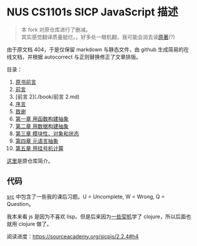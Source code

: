 # NUS CS1101s SICP JavaScript 描述

> 本 fork 对原仓库进行了删减。  
> 其实感觉翻译质量挺烂。。好多处一眼机翻，我可能会润去读[原著](https://sourceacademy.org/sicpjs)(?)

由于原文档 404，于是仅保留 markdown 与静态文件，由 github 生成简易的在线文档，并根据 autocorrect 与正则替换修正了文章排版。

目录：

1. [原书前言](./book/原书前言.md)
2. [前言](./book/前言.md)
3. [前言 2](./book/前言 2.md)
4. [序言](./book/序言.md)
5. [致谢](./book/致谢.md)
6. [第一章 用函数构建抽象](./book/1.md)
7. [第二章 用数据构建抽象](./book/2.md)
8. [第三章 模块性、对象和状态](./book/3.md)
9. [第四章 元语言抽象](./book/4.md)
10. [第五章 用挂号机计算](./book/5.md)

[这里](./book/原仓库简介.md)是原仓库简介。

## 代码

[src](./src/) 中包含了一些我的课后习题。U = Uncomplete, W = Wrong, Q = Question。

我本来看 js 是因为不喜欢 lisp。但是后来因为[一些契机](https://absx.pages.dev/coding/clojure.html)学了 clojure，所以后面也就用 clojure 做了。

阅读进度：https://sourceacademy.org/sicpjs/2.2.4#h4
